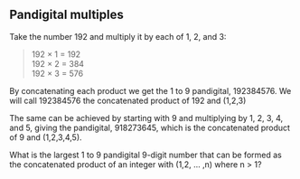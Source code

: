 Pandigital multiples
--------------------

Take the number 192 and multiply it by each of 1, 2, and 3:

> 192 × 1 = 192 <br/>
> 192 × 2 = 384 <br/>
> 192 × 3 = 576

By concatenating each product we get the 1 to 9 pandigital, 192384576. We will call 192384576 the concatenated product of 192 and (1,2,3)

The same can be achieved by starting with 9 and multiplying by 1, 2, 3, 4, and 5, giving the pandigital, 918273645, which is the concatenated product of 9 and (1,2,3,4,5).

What is the largest 1 to 9 pandigital 9-digit number that can be formed as the concatenated product of an integer with (1,2, … ,n) where n > 1?
